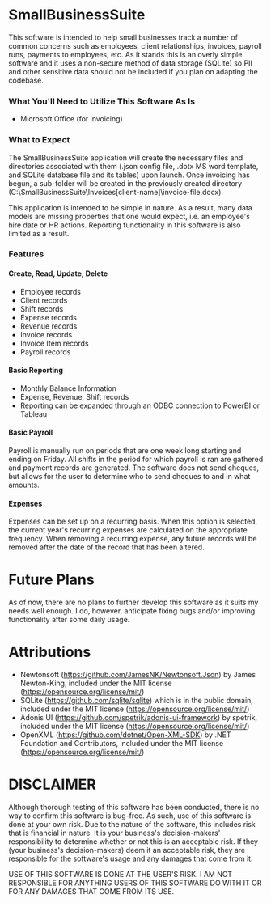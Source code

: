 # SmallBusinessSuite
This software is intended to help small businesses track a number of common concerns such as employees, client relationships, invoices, payroll runs, payments to employees, etc. As it stands this is an overly simple software and it uses a non-secure method of data storage (SQLite) so PII and other sensitive data should not be included if you plan on adapting the codebase.

### What You'll Need to Utilize This Software As Is
- Microsoft Office (for invoicing)

### What to Expect
The SmallBusinessSuite application will create the necessary files and directories associated with them (.json config file, .dotx MS word template, and SQLite database file and its tables) upon launch. Once invoicing has begun, a sub-folder will be created in the previously created directory (C:\SmallBusinessSuite\Invoices\[client-name]\invoice-file.docx).

This application is intended to be simple in nature. As a result, many data models are missing properties that one would expect, i.e. an employee's hire date or HR actions. Reporting functionality in this software is also limited as a result.

### Features
#### Create, Read, Update, Delete
- Employee records
- Client records
- Shift records
- Expense records
- Revenue records
- Invoice records
- Invoice Item records
- Payroll records
  
#### Basic Reporting
- Monthly Balance Information
- Expense, Revenue, Shift records
- Reporting can be expanded through an ODBC connection to PowerBI or Tableau
  
#### Basic Payroll
Payroll is manually run on periods that are one week long starting and ending on Friday. All shifts in the period for which payroll is ran are gathered and payment records are generated. The software does not send cheques, but allows for the user to determine who to send cheques to and in what amounts.

#### Expenses
Expenses can be set up on a recurring basis. When this option is selected, the current year's recurring expenses are calculated on the appropriate frequency. When removing a recurring expense, any future records will be removed after the date of the record that has been altered. 

# Future Plans
As of now, there are no plans to further develop this software as it suits my needs well enough. I do, however, anticipate fixing bugs and/or improving functionality after some daily usage.

# Attributions
- Newtonsoft (https://github.com/JamesNK/Newtonsoft.Json) by James Newton-King, included under the MIT license (https://opensource.org/license/mit/)
- SQLite (https://github.com/sqlite/sqlite) which is in the public domain, included under the MIT license (https://opensource.org/license/mit/)
- Adonis UI (https://github.com/spetrik/adonis-ui-framework) by spetrik, included under the MIT license (https://opensource.org/license/mit/)
- OpenXML (https://github.com/dotnet/Open-XML-SDK) by .NET Foundation and Contributors, included under the MIT license (https://opensource.org/license/mit/)

# DISCLAIMER
Although thorough testing of this software has been conducted, there is no way to confirm this software is bug-free. As such, use of this software is done at your own risk. Due to the nature of the software, this includes risk that is financial in nature. It is your business's decision-makers' responsibility to determine whether or not this is an acceptable risk. If they (your business's decision-makers) deem it an acceptable risk, they are responsible for the software's usage and any damages that come from it.

USE OF THIS SOFTWARE IS DONE AT THE USER'S RISK. I AM NOT RESPONSIBLE FOR ANYTHING USERS OF THIS SOFTWARE DO WITH IT OR FOR ANY DAMAGES THAT COME FROM ITS USE.
